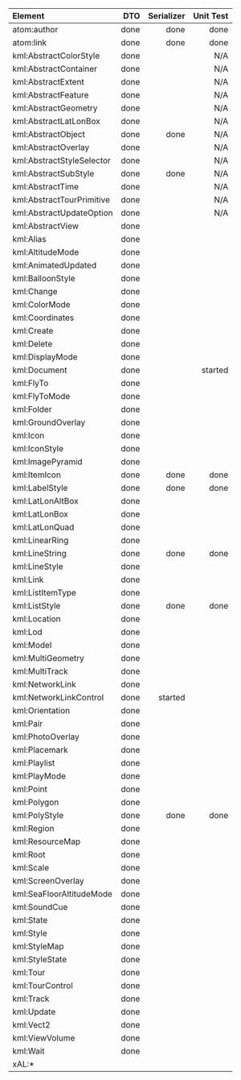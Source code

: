 | Element                   | DTO  | Serializer | Unit Test |
|:--------------------------|-----:|-----------:|----------:|
| atom:author               | done | done       | done      |
| atom:link                 | done | done       | done      |
| kml:AbstractColorStyle    | done |            | N/A       |
| kml:AbstractContainer     | done |            | N/A       |
| kml:AbstractExtent        | done |            | N/A       |
| kml:AbstractFeature       | done |            | N/A       |
| kml:AbstractGeometry      | done |            | N/A       |
| kml:AbstractLatLonBox     | done |            | N/A       |
| kml:AbstractObject        | done | done       | N/A       |
| kml:AbstractOverlay       | done |            | N/A       |
| kml:AbstractStyleSelector | done |            | N/A       |
| kml:AbstractSubStyle      | done | done       | N/A       |
| kml:AbstractTime          | done |            | N/A       |
| kml:AbstractTourPrimitive | done |            | N/A       |
| kml:AbstractUpdateOption  | done |            | N/A       |
| kml:AbstractView          | done |            |           |
| kml:Alias                 | done |            |           |
| kml:AltitudeMode          | done |            |           |
| kml:AnimatedUpdated       | done |            |           |
| kml:BalloonStyle          | done |            |           |
| kml:Change                | done |            |           |
| kml:ColorMode             | done |            |           |
| kml:Coordinates           | done |            |           |
| kml:Create                | done |            |           |
| kml:Delete                | done |            |           |
| kml:DisplayMode           | done |            |           |
| kml:Document              | done |            | started   |
| kml:FlyTo                 | done |            |           |
| kml:FlyToMode             | done |            |           |
| kml:Folder                | done |            |           |
| kml:GroundOverlay         | done |            |           |
| kml:Icon                  | done |            |           |
| kml:IconStyle             | done |            |           |
| kml:ImagePyramid          | done |            |           |
| kml:ItemIcon              | done | done       | done      |
| kml:LabelStyle            | done | done       | done      |
| kml:LatLonAltBox          | done |            |           |
| kml:LatLonBox             | done |            |           |
| kml:LatLonQuad            | done |            |           |
| kml:LinearRing            | done |            |           |
| kml:LineString            | done | done       | done      |
| kml:LineStyle             | done |            |           |
| kml:Link                  | done |            |           |
| kml:ListItemType          | done |            |           |
| kml:ListStyle             | done | done       | done      |
| kml:Location              | done |            |           |
| kml:Lod                   | done |            |           |
| kml:Model                 | done |            |           |
| kml:MultiGeometry         | done |            |           |
| kml:MultiTrack            | done |            |           |
| kml:NetworkLink           | done |            |           |
| kml:NetworkLinkControl    | done | started    |           |
| kml:Orientation           | done |            |           |
| kml:Pair                  | done |            |           |
| kml:PhotoOverlay          | done |            |           |
| kml:Placemark             | done |            |           |
| kml:Playlist              | done |            |           |
| kml:PlayMode              | done |            |           |
| kml:Point                 | done |            |           |
| kml:Polygon               | done |            |           |
| kml:PolyStyle             | done | done       | done      |
| kml:Region                | done |            |           |
| kml:ResourceMap           | done |            |           |
| kml:Root                  | done |            |           |
| kml:Scale                 | done |            |           |
| kml:ScreenOverlay         | done |            |           |
| kml:SeaFloorAltitudeMode  | done |            |           |
| kml:SoundCue              | done |            |           |
| kml:State                 | done |            |           |
| kml:Style                 | done |            |           |
| kml:StyleMap              | done |            |           |
| kml:StyleState            | done |            |           |
| kml:Tour                  | done |            |           |
| kml:TourControl           | done |            |           |
| kml:Track                 | done |            |           |
| kml:Update                | done |            |           |
| kml:Vect2                 | done |            |           |
| kml:ViewVolume            | done |            |           |
| kml:Wait                  | done |            |           |
| xAL:*                     |      |            |           |